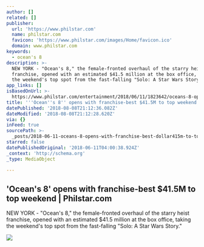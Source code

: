 ```yaml
---
author: []
related: []
publisher:
  url: 'https://www.philstar.com'
  name: philstar.com
  favicon: 'https://www.philstar.com/images/Home/favicon.ico'
  domain: www.philstar.com
keywords:
  - ocean's 8
description: >-
  NEW YORK - "Ocean's 8," the female-fronted overhaul of the starry heist
  franchise, opened with an estimated $41.5 million at the box office, taking
  the weekend's top spot from the fast-falling "Solo: A Star Wars Story."
app_links: []
isBasedOnUrl: >-
  https://www.philstar.com/entertainment/2018/06/11/1823642/oceans-8-opens-franchise-best-415m-top-weekend
title: '''Ocean''s 8'' opens with franchise-best $41.5M to top weekend | Philstar.com'
datePublished: '2018-08-08T21:12:36.082Z'
dateModified: '2018-08-08T21:12:28.620Z'
via: {}
inFeed: true
sourcePath: >-
  _posts/2018-06-11-oceans-8-opens-with-franchise-best-dollar415m-to-top-weekend.md
starred: false
datePublishedOriginal: '2018-06-11T04:00:38.924Z'
_context: 'http://schema.org'
_type: MediaObject

---
```

<article style=""><h1>'Ocean's 8' opens with franchise-best $41.5M to top weekend | Philstar.com</h1><p>NEW YORK - "Ocean's 8," the female-fronted overhaul of the starry heist franchise, opened with an estimated $41.5 million at the box office, taking the weekend's top spot from the fast-falling "Solo: A Star Wars Story."</p><img src="http://media.philstar.com/images/articles/ocean-8_2018-06-11_09-29-25.jpg" /></article>